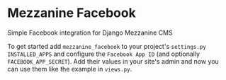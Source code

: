 # Mezzanine Facebook

Simple Facebook integration for Django Mezzanine CMS

To get started add `mezzanine_facebook` to your project's `settings.py` `INSTALLED_APPS` and configure the `Facebook App ID` (and optionally `FACEBOOK_APP_SECRET`). Add their values in your site's admin and now you can use them like the example in `views.py`.
